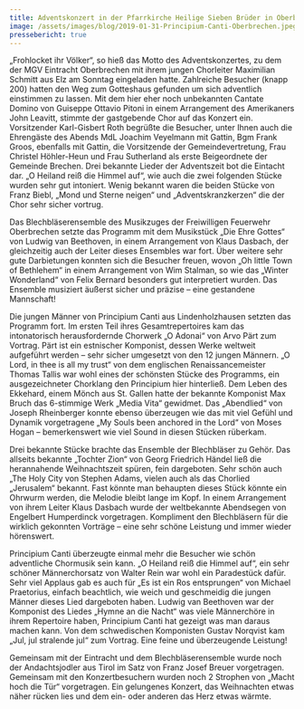 ```yaml
---
title: Adventskonzert in der Pfarrkirche Heilige Sieben Brüder in Oberbrechen
image: /assets/images/blog/2019-01-31-Principium-Canti-Oberbrechen.jpeg
pressebericht: true
---
```

„Frohlocket ihr Völker“, so hieß das Motto des Adventskonzertes, zu dem der MGV Eintracht Oberbrechen mit ihrem jungen Chorleiter Maximilian Schmitt aus Elz am Sonntag eingeladen hatte. Zahlreiche Besucher (knapp 200) hatten den Weg zum Gotteshaus gefunden um sich adventlich einstimmen zu lassen. Mit dem hier eher noch unbekannten Cantate Domino von Guiseppe Ottavio Pitoni in einem Arrangement des Amerikaners John Leavitt, stimmte der gastgebende Chor auf das Konzert ein. Vorsitzender Karl-Gisbert Roth begrüßte die Besucher, unter Ihnen auch die Ehrengäste des Abends MdL Joachim Veyelmann mit Gattin, Bgm Frank Groos, ebenfalls mit Gattin, die Vorsitzende der Gemeindevertretung, Frau Christel Höhler-Heun und Frau Sutherland als erste Beigeordnete der Gemeinde Brechen. Drei bekannte Lieder der Adventszeit bot die Eintacht dar. „O Heiland reiß die Himmel auf“, wie auch die zwei folgenden Stücke wurden sehr gut intoniert. Wenig bekannt waren die beiden Stücke von Franz Biebl, „Mond und Sterne neigen“ und „Adventskranzkerzen“ die der Chor sehr sicher vortrug.

Das Blechbläserensemble des Musikzuges der Freiwilligen Feuerwehr Oberbrechen setzte das Programm mit dem Musikstück „Die Ehre Gottes“ von Ludwig van Beethoven, in einem Arrangement von Klaus Dasbach, der gleichzeitig auch der Leiter dieses Ensembles war fort. Über weitere sehr gute Darbietungen konnten sich die Besucher freuen, wovon „Oh little Town of Bethlehem“ in einem Arrangement von Wim Stalman, so wie das „Winter Wonderland“ von Felix Bernard besonders gut interpretiert wurden. Das Ensemble musiziert äußerst sicher und präzise – eine gestandene Mannschaft!

Die jungen Männer von Principium Canti aus Lindenholzhausen setzten das Programm fort. Im ersten Teil ihres Gesamtrepertoires kam das intonatorisch herausfordernde Chorwerk „O Adonai“ von Arvo Pärt zum Vortrag. Pärt ist ein estnischer Komponist, dessen Werke weltweit aufgeführt werden – sehr sicher umgesetzt von den 12 jungen Männern. „O Lord, in thee is all my trust“ von dem englischen Renaissancemeister Thomas Tallis war wohl eines der schönsten Stücke des Programms, ein ausgezeichneter Chorklang den Principium hier hinterließ. Dem Leben des Ekkehard, einem Mönch aus St. Gallen hatte der bekannte Komponist Max Bruch das 6-stimmige Werk „Media Vita“ gewidmet. Das „Abendlied“ von Joseph Rheinberger konnte ebenso überzeugen wie das mit viel Gefühl und Dynamik vorgetragene „My Souls been anchored in the Lord“ von Moses Hogan – bemerkenswert wie viel Sound in diesen Stücken rüberkam.

Drei bekannte Stücke brachte das Ensemble der Blechbläser zu Gehör. Das allseits bekannte „Tochter Zion“ von Georg Friedrich Händel ließ die herannahende Weihnachtszeit spüren, fein dargeboten. Sehr schön auch „The Holy City von Stephen Adams, vielen auch als das Chorlied „Jerusalem“ bekannt. Fast könnte man behaupten dieses Stück könnte ein Ohrwurm werden, die Melodie bleibt lange im Kopf. In einem Arrangement von ihrem Leiter Klaus Dasbach wurde der weltbekannte Abendsegen von Engelbert Humperdinck vorgetragen. Kompliment den Blechbläsern für die wirklich gekonnten Vorträge – eine sehr schöne Leistung und immer wieder hörenswert.

Principium Canti überzeugte einmal mehr die Besucher wie schön adventliche Chormusik sein kann. „O Heiland reiß die Himmel auf“, ein sehr schöner Männerchorsatz von Walter Rein war wohl ein Paradestück dafür. Sehr viel Applaus gab es auch für „Es ist ein Ros entsprungen“ von Michael Praetorius, einfach beachtlich, wie weich und geschmeidig die jungen Männer dieses Lied dargeboten haben. Ludwig van Beethoven war der Komponist des Liedes „Hymne an die Nacht“ was viele Männerchöre in ihrem Repertoire haben, Principium Canti hat gezeigt was man daraus machen kann. Von dem schwedischen Komponisten Gustav Norqvist kam „Jul, jul stralende jul“ zum Vortrag. Eine feine und überzeugende Leistung!

Gemeinsam mit der Eintracht und dem Blechbläserensemble wurde noch der Andachtsjodler aus Tirol im Satz von Franz Josef Breuer vorgetragen. Gemeinsam mit den Konzertbesuchern wurden noch 2 Strophen von „Macht hoch die Tür“ vorgetragen. Ein gelungenes Konzert, das Weihnachten etwas näher rücken lies und dem ein- oder anderen das Herz etwas wärmte.